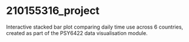 # 210155316_project
Interactive stacked bar plot comparing daily time use across 6 countries, created as part of the PSY6422 data visualisation module. 
